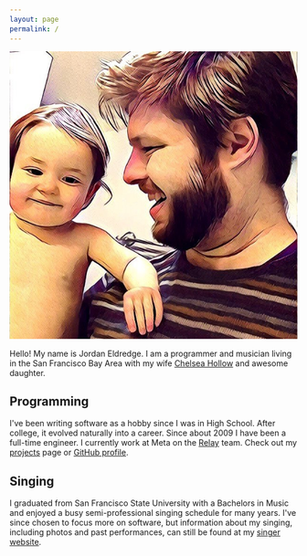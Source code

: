 ```yaml
---
layout: page
permalink: /
---
```

<div class='headshot'>
<img src="/images/avatar.jpg"
class="shadow-xl rounded-xl"
alt='Jordan Eldredge with his daughter'>
</div>

Hello! My name is Jordan Eldredge. I am a programmer and musician living in the San Francisco Bay Area with my wife [Chelsea Hollow](http://chelseahollow.com) and awesome daughter.

## Programming

I've been writing software as a hobby since I was in High School. After college, it evolved naturally into a career. Since about 2009 I have been a full-time engineer. I currently work at Meta on the [Relay](https://relay.dev/) team.  Check out my [projects](/projects) page or [GitHub profile](https://github.com/captbaritone).

## Singing

I graduated from San Francisco State University with a Bachelors in Music and enjoyed a busy semi-professional singing schedule for many years. I've since chosen to focus more on software, but information about my singing, including photos and past performances, can still be found at my [singer website](/singer).
